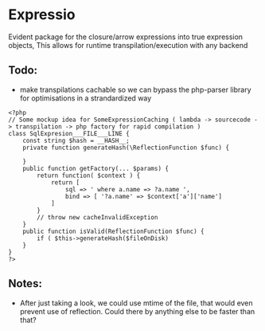 # Expressio

Evident package for  the closure/arrow expressions into true expression objects,
This allows for runtime transpilation/execution with any backend

## Todo:
- make transpilations cachable so we can bypass the php-parser library for optimisations in a strandardized way



```
<?php 
// Some mockup idea for SomeExpressionCaching ( lambda -> sourcecode -> transpilation -> php factory for rapid compilation )
class SqlExpresion___FILE___LINE {
    const string $hash = __HASH__;
    private function generateHash(\ReflectionFunction $func) {
        
    }
    public function getFactory(... $params) {
        return function( $context ) {
            return [ 
                sql => ' where a.name => ?a.name ',
                bind => [ '?a.name' => $context['a']['name']
            ]
        }
        // throw new cacheInvalidException
    }
    public function isValid(ReflectionFunction $func) {
        if ( $this->generateHash($fileOnDisk)
    }
}
?>
```

## Notes:
 - After just taking a look, we could use mtime of the file, that would even prevent use of reflection. 
   Could there by anything else to be faster than that?